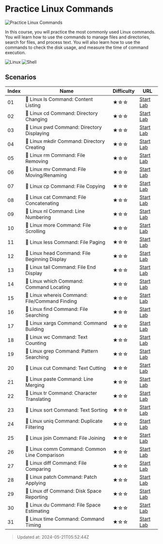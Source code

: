 # Practice Linux Commands

![Practice Linux Commands](https://cover-creator.labex.io/linux-basic-commands-practice-online.png)

In this course, you will practice the most commonly used Linux commands. You will learn how to use the commands to manage files and directories, search for files, and process text. You will also learn how to use the commands to check the disk usage, and measure the time of command execution.

![Linux](https://img.shields.io/badge/Linux-whitesmoke?style=for-the-badge&logo=linux&link=https%3A%2F%2Flabex.io%2Fskilltrees)
![Shell](https://img.shields.io/badge/Shell-whitesmoke?style=for-the-badge&logo=shell&link=https%3A%2F%2Flabex.io%2Fskilltrees)


## Scenarios

|   Index | Name                                           | Difficulty   | URL                                                                  |
|---------|------------------------------------------------|--------------|----------------------------------------------------------------------|
|      01 | 📖 Linux ls Command: Content Listing           | ★☆☆          | <a target='_blank' href='https://labex.io/labs/219205'>Start Lab</a> |
|      02 | 📖 Linux cd Command: Directory Changing        | ★☆☆          | <a target='_blank' href='https://labex.io/labs/209733'>Start Lab</a> |
|      03 | 📖 Linux pwd Command: Directory Displaying     | ★☆☆          | <a target='_blank' href='https://labex.io/labs/209734'>Start Lab</a> |
|      04 | 📖 Linux mkdir Command: Directory Creating     | ★☆☆          | <a target='_blank' href='https://labex.io/labs/209739'>Start Lab</a> |
|      05 | 📖 Linux rm Command: File Removing             | ★☆☆          | <a target='_blank' href='https://labex.io/labs/209741'>Start Lab</a> |
|      06 | 📖 Linux mv Command: File Moving/Renaming      | ★☆☆          | <a target='_blank' href='https://labex.io/labs/209743'>Start Lab</a> |
|      07 | 📖 Linux cp Command: File Copying              | ★☆☆          | <a target='_blank' href='https://labex.io/labs/209744'>Start Lab</a> |
|      08 | 📖 Linux cat Command: File Concatenating       | ★☆☆          | <a target='_blank' href='https://labex.io/labs/210986'>Start Lab</a> |
|      09 | 📖 Linux nl Command: Line Numbering            | ★☆☆          | <a target='_blank' href='https://labex.io/labs/210988'>Start Lab</a> |
|      10 | 📖 Linux more Command: File Scrolling          | ★☆☆          | <a target='_blank' href='https://labex.io/labs/214299'>Start Lab</a> |
|      11 | 📖 Linux less Command: File Paging             | ★☆☆          | <a target='_blank' href='https://labex.io/labs/214301'>Start Lab</a> |
|      12 | 📖 Linux head Command: File Beginning Display  | ★☆☆          | <a target='_blank' href='https://labex.io/labs/214302'>Start Lab</a> |
|      13 | 📖 Linux tail Command: File End Display        | ★☆☆          | <a target='_blank' href='https://labex.io/labs/214303'>Start Lab</a> |
|      14 | 📖 Linux which Command: Command Locating       | ★☆☆          | <a target='_blank' href='https://labex.io/labs/215210'>Start Lab</a> |
|      15 | 📖 Linux whereis Command: File/Command Finding | ★☆☆          | <a target='_blank' href='https://labex.io/labs/215211'>Start Lab</a> |
|      16 | 📖 Linux find Command: File Searching          | ★☆☆          | <a target='_blank' href='https://labex.io/labs/219191'>Start Lab</a> |
|      17 | 📖 Linux xargs Command: Command Building       | ★☆☆          | <a target='_blank' href='https://labex.io/labs/219201'>Start Lab</a> |
|      18 | 📖 Linux wc Command: Text Counting             | ★☆☆          | <a target='_blank' href='https://labex.io/labs/219200'>Start Lab</a> |
|      19 | 📖 Linux grep Command: Pattern Searching       | ★☆☆          | <a target='_blank' href='https://labex.io/labs/219192'>Start Lab</a> |
|      20 | 📖 Linux cut Command: Text Cutting             | ★☆☆          | <a target='_blank' href='https://labex.io/labs/219187'>Start Lab</a> |
|      21 | 📖 Linux paste Command: Line Merging           | ★☆☆          | <a target='_blank' href='https://labex.io/labs/219194'>Start Lab</a> |
|      22 | 📖 Linux tr Command: Character Translating     | ★☆☆          | <a target='_blank' href='https://labex.io/labs/219198'>Start Lab</a> |
|      23 | 📖 Linux sort Command: Text Sorting            | ★☆☆          | <a target='_blank' href='https://labex.io/labs/219196'>Start Lab</a> |
|      24 | 📖 Linux uniq Command: Duplicate Filtering     | ★☆☆          | <a target='_blank' href='https://labex.io/labs/219199'>Start Lab</a> |
|      25 | 📖 Linux join Command: File Joining            | ★☆☆          | <a target='_blank' href='https://labex.io/labs/219193'>Start Lab</a> |
|      26 | 📖 Linux comm Command: Common Line Comparison  | ★☆☆          | <a target='_blank' href='https://labex.io/labs/219186'>Start Lab</a> |
|      27 | 📖 Linux diff Command: File Comparing          | ★☆☆          | <a target='_blank' href='https://labex.io/labs/219189'>Start Lab</a> |
|      28 | 📖 Linux patch Command: Patch Applying         | ★☆☆          | <a target='_blank' href='https://labex.io/labs/219195'>Start Lab</a> |
|      29 | 📖 Linux df Command: Disk Space Reporting      | ★☆☆          | <a target='_blank' href='https://labex.io/labs/219188'>Start Lab</a> |
|      30 | 📖 Linux du Command: File Space Estimating     | ★☆☆          | <a target='_blank' href='https://labex.io/labs/219190'>Start Lab</a> |
|      31 | 📖 Linux time Command: Command Timing          | ★☆☆          | <a target='_blank' href='https://labex.io/labs/219197'>Start Lab</a> |

> Updated at: 2024-05-21T05:52:44Z
